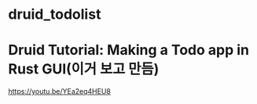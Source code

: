 # druid_todolist


# Druid Tutorial: Making a Todo app in Rust GUI(이거 보고 만듬)

https://youtu.be/YEa2eq4HEU8
